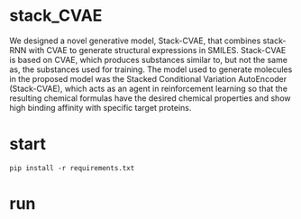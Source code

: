 stack_CVAE
=============

We designed a novel generative model, Stack-CVAE, that combines stack-RNN with CVAE to generate structural expressions in SMILES. Stack-CVAE is based on CVAE, which produces substances similar to, but not the same as, the substances used for training. The model used to generate molecules in the proposed model was the Stacked Conditional Variation AutoEncoder (Stack-CVAE), which acts as an agent in reinforcement learning so that the resulting chemical formulas have the desired chemical properties and show high binding affinity with specific target proteins.

# start
    pip install -r requirements.txt

# run
